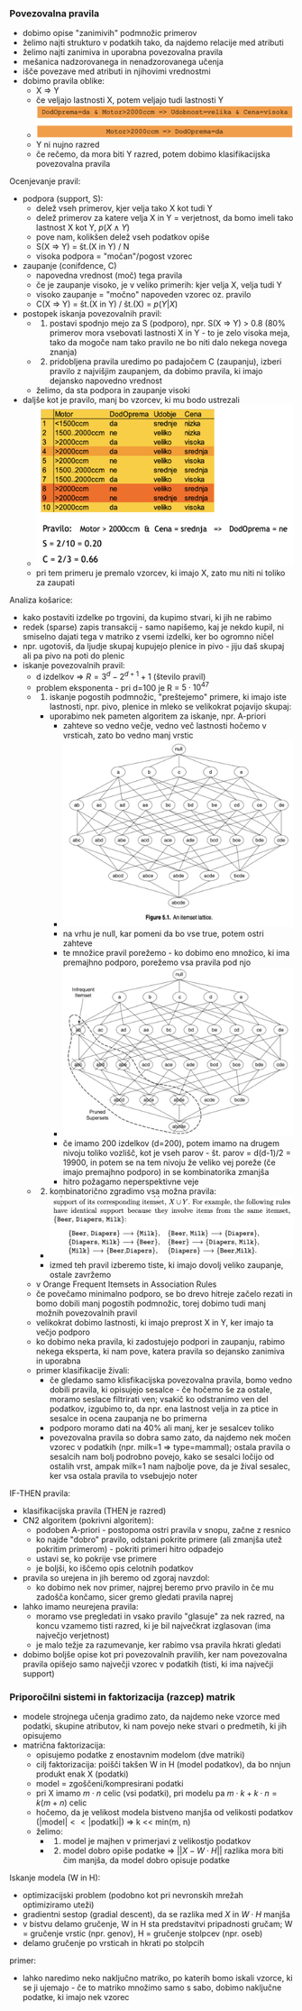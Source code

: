 ### Povezovalna pravila

- dobimo opise "zanimivih" podmnožic primerov
- želimo najti strukturo v podatkih tako, da najdemo relacije med atributi
- želimo najti zanimiva in uporabna povezovalna pravila
- mešanica nadzorovanega in nenadzorovanega učenja
- išče povezave med atributi in njihovimi vrednostmi
- dobimo pravila oblike:
	- X => Y
	- če veljajo lastnosti X, potem veljajo tudi lastnosti Y
	- ![600](../../Images3/Pasted%20image%2020250424135420.png)
	- Y ni nujno razred
	- če rečemo, da mora biti Y razred, potem dobimo klasifikacijska povezovalna pravila

Ocenjevanje pravil:
- podpora (support, S):
	- delež vseh primerov, kjer velja tako X kot tudi Y
	- delež primerov za katere velja X in Y = verjetnost, da bomo imeli tako lastnost X kot Y, $p(X \wedge Y)$
	- pove nam, kolikšen delež vseh podatkov opiše
	- S(X => Y) = št.(X in Y) / N
	- visoka podpora = "močan"/pogost vzorec
- zaupanje (conifdence, C)
	- napovedna vrednost (moč) tega pravila
	- če je zaupanje visoko, je v veliko primerih: kjer velja X, velja tudi Y
	- visoko zaupanje = "močno" napoveden vzorec oz. pravilo
	- C(X => Y) = št.(X in Y) / št.(X) = $p(Y | X)$
- postopek iskanja povezovalnih pravil:
	- 1. postavi spodnjo mejo za S (podporo), npr. S(X => Y) > 0.8 (80% primerov mora vsebovati lastnosti X in Y - to je zelo visoka meja, tako da mogoče nam tako pravilo ne bo niti dalo nekega novega znanja)
	- 2. pridobljena pravila uredimo po padajočem C (zaupanju), izberi pravilo z najvišjim zaupanjem, da dobimo pravila, ki imajo dejansko napovedno vrednost
	- želimo, da sta podpora in zaupanje visoki
- daljše kot je pravilo, manj bo vzorcev, ki mu bodo ustrezali
	- ![500](../../Images3/Pasted%20image%2020250508113632.png)
	- pri tem primeru je premalo vzorcev, ki imajo X, zato mu niti ni toliko za zaupati

Analiza košarice:
- kako postaviti izdelke po trgovini, da kupimo stvari, ki jih ne rabimo
- redek (sparse) zapis transakcij - samo napišemo, kaj je nekdo kupil, ni smiselno dajati tega v matriko z vsemi izdelki, ker bo ogromno ničel
- npr. ugotoviš, da ljudje skupaj kupujejo plenice in pivo - jiju daš skupaj ali pa pivo na poti do plenic
- iskanje povezovalnih pravil:
	- d izdelkov => $R = 3^d- 2^{d+1} + 1$ (število pravil)
	- problem eksponenta - pri d=100 je R = $5 \cdot 10^{47}$
	- 1. iskanje pogostih podmnožic, "preštejemo" primere, ki imajo iste lastnosti, npr. pivo, plenice in mleko se velikokrat pojavijo skupaj:
		- uporabimo nek pameten algoritem za iskanje, npr. A-priori
			- zahteve so vedno večje, vedno več lastnosti hočemo v vrsticah, zato bo vedno manj vrstic
			- ![500](../../Images3/Pasted%20image%2020250508115426.png)
			- na vrhu je null, kar pomeni da bo vse true, potem ostri zahteve
			- te množice pravil porežemo - ko dobimo eno množico, ki ima premajhno podporo, porežemo vsa pravila pod njo
			- ![500](../../Images3/Pasted%20image%2020250508115648.png)
			- če imamo 200 izdelkov (d=200), potem imamo na drugem nivoju toliko vozlišč, kot je vseh parov - št. parov = d(d-1)/2 = 19900, in potem se na tem nivoju že veliko vej poreže (če imajo premajhno podporo) in se kombinatorika zmanjša
			- hitro požagamo neperspektivne veje
	- 2. kombinatorično zgradimo vsa možna pravila:
		- ![500](../../Images3/Pasted%20image%2020250508115056.png)
		- izmed teh pravil izberemo tiste, ki imajo dovolj veliko zaupanje, ostale zavržemo
	- v Orange Frequent Itemsets in Association Rules
	- če povečamo minimalno podporo, se bo drevo hitreje začelo rezati in bomo dobili manj pogostih podmnožic, torej dobimo tudi manj možnih povezovalnih pravil
	- velikokrat dobimo lastnosti, ki imajo preprost X in Y, ker imajo ta večjo podporo
	- ko dobimo neka pravila, ki zadostujejo podpori in zaupanju, rabimo nekega eksperta, ki nam pove, katera pravila so dejansko zanimiva in uporabna
	- primer klasifikacije živali:
		- če gledamo samo klisfikacijska povezovalna pravila, bomo vedno dobili pravila, ki opisujejo sesalce - če hočemo še za ostale, moramo seslace filtrirati ven; vsakič ko odstranimo ven del podatkov, izgubimo to, da npr. ena lastnost velja in za ptice in sesalce in ocena zaupanja ne bo primerna
		- podporo moramo dati na 40% ali manj, ker je sesalcev toliko
		- povezovalna pravila so dobra samo zato, da najdemo nek močen vzorec v podatkih (npr. milk=1 => type=mammal); ostala pravila o sesalcih nam bolj podrobno povejo, kako se sesalci ločijo od ostalih vrst, ampak milk=1 nam najbolje pove, da je žival sesalec, ker vsa ostala pravila to vsebujejo noter

IF-THEN pravila:
- klasifikacijska pravila (THEN je razred)
- CN2 algoritem (pokrivni algoritem):
	- podoben A-priori - postopoma ostri pravila v snopu, začne z resnico
	- ko najde "dobro" pravilo, odstani pokrite primere (ali zmanjša utež pokritim primerom) - pokriti primeri hitro odpadejo
	- ustavi se, ko pokrije vse primere
	- je boljši, ko iščemo opis celotnih podatkov
- pravila so urejena in jih beremo od zgoraj navzdol:
	- ko dobimo nek nov primer, najprej beremo prvo pravilo in če mu zadošča končamo, sicer gremo gledati pravila naprej
- lahko imamo neurejena pravila:
	- moramo vse pregledati in vsako pravilo "glasuje" za nek razred, na koncu vzamemo tisti razred, ki je bil največkrat izglasovan (ima največjo verjetnost)
	- je malo težje za razumevanje, ker rabimo vsa pravila hkrati gledati
- dobimo boljše opise kot pri povezovalnih pravilih, ker nam povezovalna pravila opišejo samo največji vzorec v podatkih (tisti, ki ima največji support)

### Priporočilni sistemi in faktorizacija (razcep) matrik

- modele strojnega učenja gradimo zato, da najdemo neke vzorce med podatki, skupine atributov, ki nam povejo neke stvari o predmetih, ki jih opisujemo
- matrična faktorizacija:
	- opisujemo podatke z enostavnim modelom (dve matriki)
	- cilj faktorizacija: poišči takšen W in H (model podatkov), da bo nnjun produkt enak X (podatki)
	- model = zgoščeni/kompresirani podatki
	- pri X imamo $m \cdot n$ celic (vsi podatki), pri modelu pa $m \cdot k + k \cdot n = k(m +n)$ celic
	- hočemo, da je velikost modela bistveno manjša od velikosti podatkov ($|\text{model}| << |\text{podatki}|$) => k << min(m, n)
	- želimo:
		- 1. model je majhen v primerjavi z velikostjo podatkov
		- 2. model dobro opiše podatke => $||X - W\cdot H||$ razlika mora biti čim manjša, da model dobro opisuje podatke

Iskanje modela (W in H):
- optimizacijski problem (podobno kot pri nevronskih mrežah optimiziramo uteži)
- gradientni sestop (gradial descent), da se razlika med $X$ in $W \cdot H$ manjša
- v bistvu delamo gručenje, W in H sta predstavitvi pripadnosti gručam; W = gručenje vrstic (npr. genov), H = gručenje stolpcev (npr. oseb)
- delamo gručenje po vrsticah in hkrati po stolpcih

primer:
- lahko naredimo neko naključno matriko, po katerih bomo iskali vzorce, ki se ji ujemajo - če to matriko množimo samo s sabo, dobimo naključne podatke, ki imajo nek vzorec